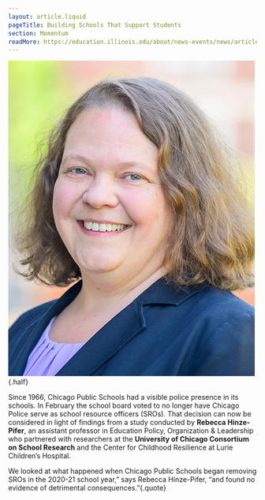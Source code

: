 ```yaml
---
layout: article.liquid
pageTitle: Building Schools That Support Students
section: Momentum
readMore: https://education.illinois.edu/about/news-events/news/article/2024/07/01/building-schools-that-support-students
---
```

<ilw-content width="page">

![Rebecca Hinze-Piler](/img/momentum/hinze.jpg){.half}

Since 1966, Chicago Public Schools had a visible police presence in its schools. In February the school board voted to no longer have Chicago Police serve as school resource officers (SROs). That decision can now be considered in light of findings from a study conducted by **Rebecca Hinze-Pifer**, an assistant professor in Education Policy, Organization & Leadership who partnered with researchers at the **University of Chicago Consortium on School Research** and the Center for Childhood Resilience at Lurie Children’s Hospital.

We looked at what happened when Chicago Public Schools began removing SROs in the 2020-21 school year,” says Rebecca Hinze-Pifer, “and found no evidence of detrimental consequences.”{.quote}

</ilw-content>